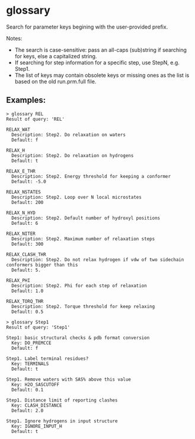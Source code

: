 # glossary

Search for parameter keys begining with the user-provided prefix.

Notes:
  - The search is case-sensitive: pass an all-caps (sub)string if searching for keys, else a capitalized string.
  - If searching for step information for a specific step, use StepN, e.g. Step1.
  - The list of keys may contain obsolete keys or missing ones as the list is based on the old run.prm.full file.

## Examples:

```
> glossary REL
Result of query: 'REL'

RELAX_WAT
  Description: Step2. Do relaxation on waters
  Default: f

RELAX_H
  Description: Step2. Do relaxation on hydrogens
  Default: t

RELAX_E_THR
  Description: Step2. Energy threshold for keeping a conformer
  Default: -5.0

RELAX_NSTATES
  Description: Step2. Loop over N local microstates
  Default: 200

RELAX_N_HYD
  Description: Step2. Default number of hydroxyl positions
  Default: 6

RELAX_NITER
  Description: Step2. Maximum number of relaxation steps
  Default: 300

RELAX_CLASH_THR
  Description: Step2. Do not relax hydrogen if vdw of two sidechain conformers bigger than this
  Default: 5.

RELAX_PHI
  Description: Step2. Phi for each step of relaxation
  Default: 1.0

RELAX_TORQ_THR
  Description: Step2. Torque threshold for keep relaxing
  Default: 0.5
```

```
> glossary Step1
Result of query: 'Step1'

Step1: basic structural checks & pdb format conversion
  Key: DO_PREMCCE
  Default: f

Step1. Label terminal residues?
  Key: TERMINALS
  Default: t

Step1. Remove waters with SAS% above this value
  Key: H2O_SASCUTOFF
  Default: 0.1

Step1. Distance limit of reporting clashes
  Key: CLASH_DISTANCE
  Default: 2.0

Step1. Ignore hydrogens in input structure
  Key: IGNORE_INPUT_H
  Default: t
```
